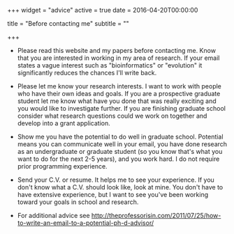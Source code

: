 +++
widget = "advice"
active = true
date = 2016-04-20T00:00:00

title = "Before contacting me"
subtitle = ""

+++

- Please read this website and my papers before contacting me. Know that you are interested in working in my area of research. If your email states a vague interest such as "bioinformatics" or "evolution" it significantly reduces the chances I'll write back.

- Please let me know your research interests. I want to work with people who have their own ideas and goals. If you are a prospective graduate student let me know what have you done that was really exciting and you would like to investigate further. If you are finishing graduate school consider what research questions could we work on together and develop into a grant application.

- Show me you have the potential to do well in graduate school. Potential means you can communicate well in your email, you have done research as an undergraduate or graduate student (so you know that's what you want to do for the next 2-5 years), and you work hard. I do not require prior programming experience.

- Send your C.V. or resume. It helps me to see your experience. If you don't know what a C.V. should look like, look at mine. You don't have to have extensive experience, but I want to see you've been working toward your goals in school and research. 

- For additional advice see http://theprofessorisin.com/2011/07/25/how-to-write-an-email-to-a-potential-ph-d-advisor/
